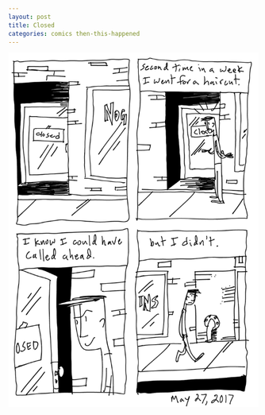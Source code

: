 ```yaml
---
layout: post
title: Closed
categories: comics then-this-happened
---
```

![closed](/public/images/may-27-2017-comic.png)
